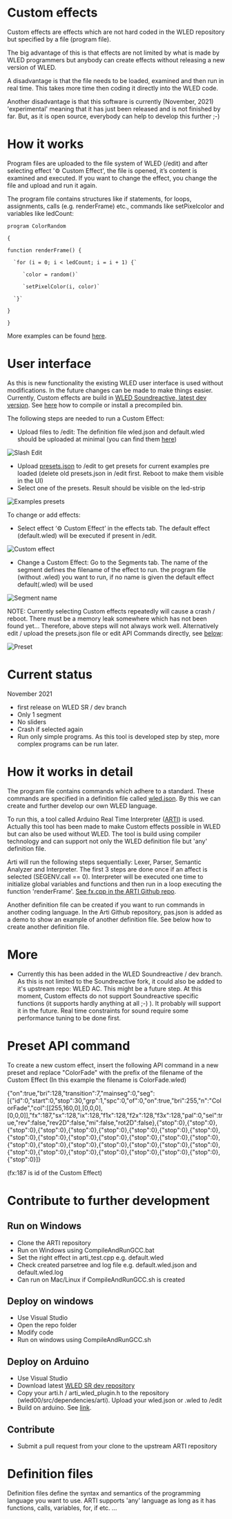 # Custom effects

Custom effects are effects which are not hard coded in the WLED repository but specified by a file (program file).

The big advantage of this is that effects are not limited by what is made by WLED programmers but anybody can create effects without releasing a new version of WLED.

A disadvantage is that the file needs to be loaded, examined and then run in real time. This takes more time then coding it directly into the WLED code.

Another disadvantage is that this software is currently (November, 2021) 'experimental' meaning that it has just been released and is not finished by far. But, as it is open source, everybody can help to develop this further ;-)

# How it works

Program files are uploaded to the file system of WLED (/edit) and after selecting effect '⚙️ Custom Effect', the file is opened, it’s content is examined and executed. If you want to change the effect, you change the file and upload and run it again.

The program file contains structures like if statements, for loops, assignments, calls (e.g. renderFrame) etc., commands like setPixelcolor and variables like ledCount:

`program ColorRandom`

`{`

   `function renderFrame() {`

      `for (i = 0; i < ledCount; i = i + 1) {`

         `color = random()`

         `setPixelColor(i, color)`

      `}`

   `}`

`}`

More examples can be found [here](https://github.com/ewoudwijma/ARTI/tree/main/wled/Examples).

# User interface

As this is new functionality the existing WLED user interface is used without modifications. In the future changes can be made to make things easier. Currently, Custom effects are build in [WLED Soundreactive, latest dev version](https://github.com/atuline/WLED/tree/dev). See [here](https://github.com/MoonModules/WLED/wiki/Hardware#software) how to compile or install a precompiled bin.

The following steps are needed to run a Custom Effect:

* Upload files to /edit: The definition file wled.json and default.wled should be uploaded at minimal (you can find them [here](https://github.com/ewoudwijma/ARTI/tree/main/wled))

![Slash Edit](https://github.com/ewoudwijma/ARTI/blob/main/Images/SlashEditPNG.PNG?raw=true)

* Upload [presets.json](https://github.com/ewoudwijma/ARTI/tree/main/wled) to /edit to get presets for current examples pre loaded (delete old presets.json in /edit first. Reboot to make them visible in the UI)
* Select one of the presets. Result should be visible on the led-strip

![Examples presets](https://github.com/ewoudwijma/ARTI/blob/main/Images/ExamplesPreset.PNG?raw=true)

To change or add effects:

* Select effect ‘⚙️ Custom Effect’ in the effects tab. The default effect (default.wled) will be executed if present in /edit.

![Custom effect](https://github.com/ewoudwijma/ARTI/blob/main/Images/CustomEffect.PNG?raw=true)

* Change a Custom Effect: Go to the Segments tab. The name of the segment defines the filename of the effect to run. the program file (without .wled) you want to run, if no name is given the default effect default(.wled) will be used 

![Segment name](https://github.com/ewoudwijma/ARTI/blob/main/Images/SegmentName.PNG?raw=true)

NOTE: Currently selecting Custom effects repeatedly will cause a crash / reboot. There must be a memory leak somewhere which has not been found yet... Therefore, above steps will not always work well. Alternatively edit / upload the presets.json file or edit API Commands directly, see [below](#preset-api-command):

![Preset](https://github.com/ewoudwijma/ARTI/blob/main/Images/Preset.PNG?raw=true)

# Current status

November 2021
* first release on WLED SR / dev branch
* Only 1 segment
* No sliders
* Crash if selected again
* Run only simple programs. As this tool is developed step by step, more complex programs can be run later.

# How it works in detail

The program file contains commands which adhere to a standard. These commands are specified in a definition file called [wled.json](https://github.com/ewoudwijma/ARTI/tree/main/wled). By this we can create and further develop our own WLED language.

To run this, a tool called Arduino Real Time Interpreter ([ARTI](https://github.com/ewoudwijma/ARTI)) is used. Actually this tool has been made to make Custom effects possible in WLED but can also be used without WLED. The tool is build using compiler technology and can support not only the WLED definition file but 'any' definition file. 

Arti will run the following steps sequentially: Lexer, Parser, Semantic Analyzer and Interpreter. The first 3 steps are done once if an affect is selected (SEGENV.call == 0). Interpreter will be executed one time to initialize global variables and functions and then run in a loop executing the function 'renderFrame'. [See fx.cpp in the ARTI Github repo](https://github.com/ewoudwijma/ARTI/tree/main/wled).

Another definition file can be created if you want to run commands in another coding language. In the Arti Github repository, pas.json is added as a demo to show an example of another definition file. See below how to create another definition file.

# More
* Currently this has been added in the WLED Soundreactive / dev branch. As this is not limited to the Soundreactive fork, it could also be added to it's upstream repo: WLED AC. This might be a future step. At this moment, Custom effects do not support Soundreactive specific functions (it supports hardly anything at all ;-) ). It probably will support it in the future. Real time constraints for sound require some performance tuning to be done first.

# Preset API command

To create a new custom effect, insert the following API command in a new preset and replace "ColorFade" with the prefix of the filename of the Custom Effect (In this example the filename is ColorFade.wled)

{"on":true,"bri":128,"transition":7,"mainseg":0,"seg":[{"id":0,"start":0,"stop":30,"grp":1,"spc":0,"of":0,"on":true,"bri":255,"n":"ColorFade","col":[[255,160,0],[0,0,0],[0,0,0]],"fx":187,"sx":128,"ix":128,"f1x":128,"f2x":128,"f3x":128,"pal":0,"sel":true,"rev":false,"rev2D":false,"mi":false,"rot2D":false},{"stop":0},{"stop":0},{"stop":0},{"stop":0},{"stop":0},{"stop":0},{"stop":0},{"stop":0},{"stop":0},{"stop":0},{"stop":0},{"stop":0},{"stop":0},{"stop":0},{"stop":0},{"stop":0},{"stop":0},{"stop":0},{"stop":0},{"stop":0},{"stop":0},{"stop":0},{"stop":0},{"stop":0},{"stop":0},{"stop":0},{"stop":0},{"stop":0},{"stop":0},{"stop":0},{"stop":0}]}

(fx:187 is id of the Custom Effect)

# Contribute to further development

## Run on Windows
* Clone the ARTI repository
* Run on Windows using CompileAndRunGCC.bat
* Set the right effect in arti_test.cpp e.g. default.wled
* Check created parsetree and log file e.g. default.wled.json and default.wled.log
* Can run on Mac/Linux if CompileAndRunGCC.sh is created

## Deploy on windows
* Use Visual Studio
* Open the repo folder
* Modify code
* Run on windows using CompileAndRunGCC.sh

## Deploy on Arduino
* Use Visual Studio
* Download latest [WLED SR dev repository](https://github.com/atuline/WLED/tree/dev)
* Copy your arti.h / arti_wled_plugin.h to the repository (wled00/src/dependencies/arti). Upload your wled.json or <effect>.wled to /edit
* Build on arduino. See [link](https://github.com/MoonModules/WLED/wiki/Hardware#software).

## Contribute
* Submit a pull request from your clone to the upstream ARTI repository

# Definition files
Definition files define the syntax and semantics of the programming language you want to use. ARTI supports 'any' language as long as it has functions, calls, variables, for, if etc. ...